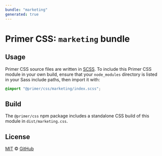 ```yaml
---
bundle: "marketing"
generated: true
---
```


# Primer CSS: `marketing` bundle

## Usage

Primer CSS source files are written in [SCSS]. To include this Primer CSS module in your own build, ensure that your `node_modules` directory is listed in your Sass include paths, then import it with:

```scss
@import "@primer/css/marketing/index.scss";
```

## Build

The `@primer/css` npm package includes a standalone CSS build of this module in `dist/marketing.css`.

## License

[MIT](https://github.com/primer/css/blob/master/LICENSE) &copy; [GitHub](https://github.com/)


[scss]: https://sass-lang.com/documentation/syntax#scss
